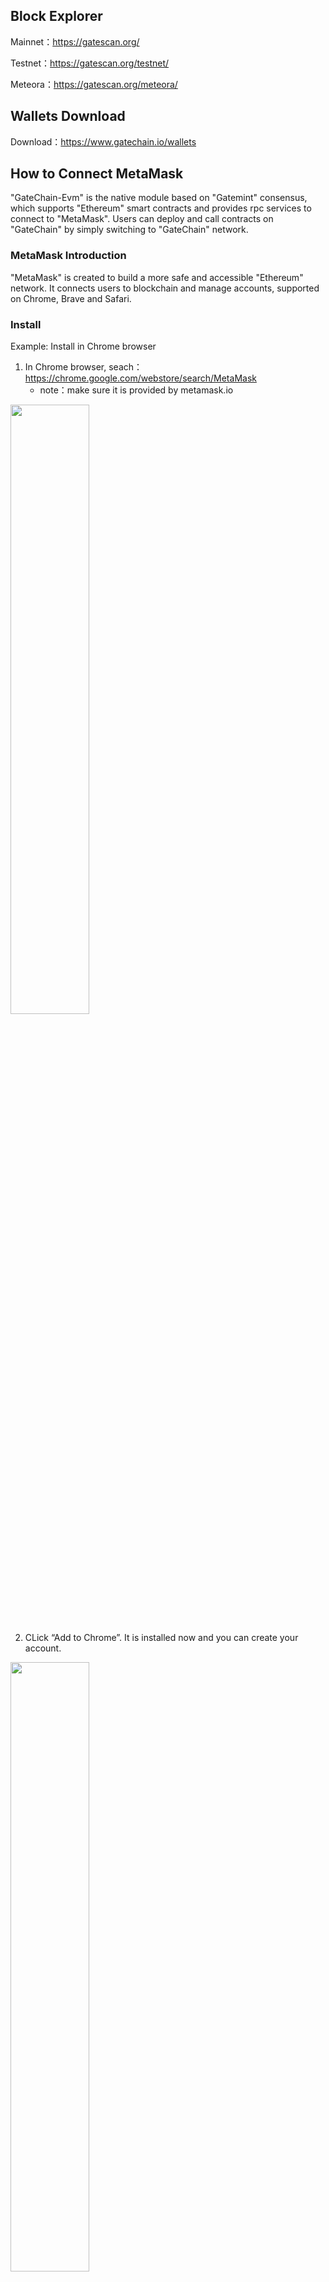 ## Block Explorer
Mainnet：https://gatescan.org/

Testnet：https://gatescan.org/testnet/

Meteora：https://gatescan.org/meteora/

## Wallets Download
Download：https://www.gatechain.io/wallets

## How to Connect MetaMask

"GateChain-Evm" is the native module based on "Gatemint" consensus, which supports "Ethereum" smart contracts and provides rpc services to connect to "MetaMask". Users can deploy and call contracts on "GateChain" by simply switching to "GateChain" network. 

### MetaMask Introduction

"MetaMask" is created to build a more safe and accessible "Ethereum" network. It connects users to blockchain and manage accounts, supported on Chrome, Brave and Safari.

### Install

Example: Install in Chrome browser

1. In Chrome browser, seach：https://chrome.google.com/webstore/search/MetaMask
	* note：make sure it is provided by metamask.io

<img src="../images/metamask1.png"  height=50% width=50%>

2. CLick “Add to Chrome”. It is installed now and you can create your account. 

<img src="../images/metamask2.png"  height=50% width=50%>


### Create Account

1.You can choose to import a wallet or create a wallet. Click “Create a wallet”

<img src="../images/metamask3.png"  height=50% width=50%>

2.Enter password and backup account mnemonic

<img src="../images/metamask4.png"  height=50% width=50%>
<img src="../images/metamask5.png"  height=50% width=50%>

3.When the mnemonic is verified, the account is successfully created. You can connect to gatechain now!

<img src="../images/metamask6.png"  height=50% width=50%>


### Connect MetaMask to GateChain

1. Click MetaMask-Setup-Network-Add Network, and configure GateChain network service

<img src="../images/metamask7.png"  height=50% width=50%>

> Network name: GateChain （customized）
> 
> RPC URL1: https://evm.gatenode.cc 
> 
> RPC URL2: https://evm-cn1.gatenode.cc:6061
> 
> Chain ID: 66
> 
> Symbol: GT
> 
> Block explorer: https://gatescan.org/

### Transfer balance from your “gt” account to your MetaMask account.

1. Transfer from your wallet: copy an MetaMask account address, and paste to the recipient wallet field in your wallet. Transfer- To [[Step by step instruction]](../gatechain-wallet.md#evm)

2. Transfer using CLI or RPC：similar to a transfer from a wallet, just provide the recipient address to send transaction to. 
> [[CLI User Guide]](../cli/tx.md#send-transaction-api)
> 
> [[RPC User Guide]](../API/tx.md#send-transaction-command-line )

### Transfer GT to another MetaMask account

1.Chose the account to send asset to, then got to Homepage and click"Send"button

<img src="../images/metamask10.png"  height=50% width=50%>

2.Enter the amount and To address, click "NEXT".

<img src="../images/metamask11.png"  height=50% width=50%>

3.Double check transaction and click "Confirm". The transaction will be waiting for being included in blockchain.

<img src="../images/metamask12.png"  height=50% width=50%>

4.When the transaction is successful, view transaction details from a gatechain block explorer.
	
* BLock explorer：https://gatescan.org/txs

>Read below for how to deploy contract and interact with contract.

## How to Connect Remix

###About Remix 
Remix is an open sourced Solidity IDE that's used to write, compile and debug contracts. 
Solidity is the programming language designed for developing smart contracts on Ethereum. 

### Create Contract

1.Open remix website(http://remix.ethereum.org), click “New File” to create a XXX.sol file

<img src="../images/remix1.png"  height=50% width=50%>

2.Click the file you created, and start to write your own smart contract code. 

3.Once the development is completed, start compiling smart contract.
 
<img src="../images/remix2.png"  height=30% width=30%>

### Deploy and Interact with Smart Contract

1.Once compilation is completed, start deploying the smart contract.

<img src="../images/remix3.png"  height=30% width=30%>
	
2.Click“Deploy” to start to deploy the smart contract. Jump to MetaMask to connect to your account

>（Make sure MetaMask network is on GateChain）
	
<img src="../images/remix4.png"  height=30% width=30%>
	
3.Open the deployed contract and you can choose a functionality to interact with MetaMask!

<img src="../images/remix5.png"  height=30% width=30%>
	
4.Query details about contract interaction on the gatechain block explorer.

* Block explorer：https://gatescan.org/txs

## Connect to Truffle

### Build a dev environment
Before you start, make sure the environment meet the following requirements：

* Node.js v8.9.4 or higher
* Windows，Linux，or Mac OS X

### Create a project
1. Create a project and enter the following command in the terminal：
```
mkdir testproject
```
2. Initialize the project, and enter the following command in the terminal：
```
cd testproject
truffle init
```
Once completed, you will get a project structure like below: 
```
contracts/：Truffle default contract files directory
migrations /：deployment scripts files directory
test /：contract or application test files directory
truffle-config.js：Truffle config files.
```
3. contracts write your own contract under this directory.

### Compile and deploy a project

1. To compile a Truffle project, please go to the root directory of the project and enter the following command in the terminal:
```
truffle compile
```
2. To configure GateChain network, please go to “truffle-config.js” file.
```
const HDWalletProvider = require('truffle-hdwallet-provider');
const fs = require('fs');
const mnemonic = fs.readFileSync(".secret").toString().trim();
	
	module.exports = {
	  networks: {
	    GateChain: {
	      provider: () => new HDWalletProvider(mnemonic, `https://evm.gatenode.cc`),
	      network_id: 66,
	      confirmations: 10,
	      timeoutBlocks: 200,
	      skipDryRun: true
	    },
	  },
	
	  mocha: {
	    timeout: 100000 // prevents tests from failing when pc is under heavy load
	  },
	
	  compilers: {
	    solc: {
	    }
	  }
	}
```
> Please note：the mnemonic phrase for MetaMask account is required. Please fetch the mnemonic phrase from the deployed account, method：MetaMask-Setup-Security and Privacy，create a new .secret file from the root directory and enter the mnemonic phrase to start
3. Deploy the project, and enter the following command in the terminal：
```
truffle migrate --network GateChain
```
4. Contract will be deployed in GateChain network, as below：

```
	Compiling your contracts...
	===========================
	> Everything is up to date, there is nothing to compile.
		
		
	Starting migrations...
	======================
	> Network name:    'GateChain'
	> Network id:      66
	> Block gas limit: 4294967295 (0xffffffff)
		
		
	1_initial_migration.js
	======================
		Replacing 'Migrations'
		----------------------
		> transaction hash:    0x2eaa10bd0a8cdd55022fd6a16372659a5fd52151b216a82d07f397c1c91642fe
		> Blocks: 0            Seconds: 4
		> contract address:    0x871e6B5eEaC4d69E33880cac1997F1374302eddC
		> block number:        98767
		> block timestamp:     1614756393
		> account:             0x06ae7981a16379fD627a879Ec017AaDFaa4BEf59
		> balance:             260.04901
		> gas used:            128511 (0x1f5ff)
		> gas price:           10000 gwei
		> value sent:          0 ETH
		> total cost:          1.28511 ETH
		   
	Summary
	=======
	> Total deployments:   1
	> Final cost:          1.28511 ETH
	
```

> Please note, the above are examples only for helping you have a better understanding about the structure.





